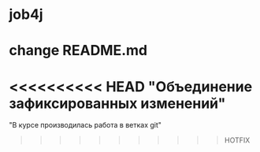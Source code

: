 # job4j
# change README.md
<<<<<<<<<< HEAD
"Объединение зафиксированных изменений"
=======================
"В курсе производилась работа в ветках git"
>>>>>>>>>>> HOTFIX